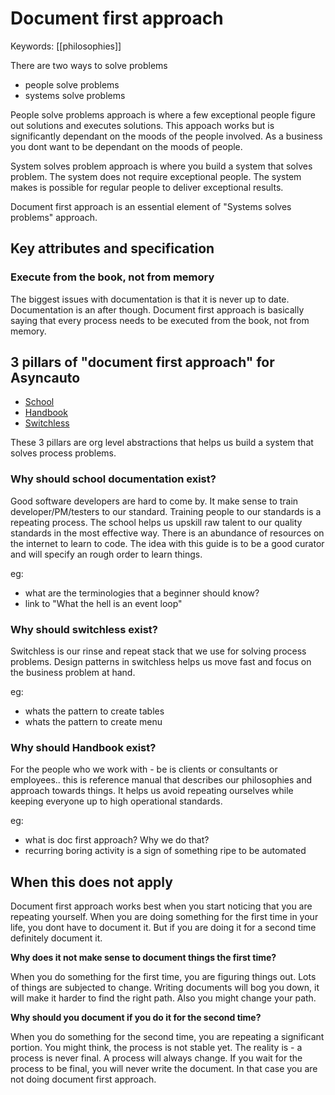# Document first approach
Keywords: [[philosophies]]

There are two ways to solve problems
- people solve problems 
- systems solve problems

People solve problems approach is where a few exceptional people figure out solutions and executes solutions. This appoach works but is significantly dependant on the moods of the people involved. As a business you dont want to be dependant on the moods of people. 

System solves problem approach is where you build a system that solves problem. The system does not require exceptional people. The system makes is possible for regular people to deliver exceptional results. 

Document first approach is an essential element of "Systems solves problems" approach.

##  Key attributes and specification

### Execute from the book, not from memory

The biggest issues with documentation is that it is never up to date. Documentation is an after though. Document first approach is basically saying that every process needs to be executed from the book, not from memory. 

## 3 pillars of "document first approach" for Asyncauto
- [School](https://school.asyncauto.com/)
- [Handbook](https://handbook.asyncauto.com/)
- [Switchless](http://switchless.io/)

These 3 pillars are org level abstractions that helps us build a system that solves process problems.

### Why should school documentation exist? 
Good software developers are hard to come by. It make sense to train developer/PM/testers to our standard. Training people to our standards is a repeating process. The school helps us upskill raw talent to our quality standards in the most effective way. There is an abundance of resources on the internet to learn to code. The idea with this guide is to be a good curator and will specify an rough order to learn things. 

eg:

- what are the terminologies that a beginner should know? 
- link to "What the hell is an event loop"


### Why should switchless exist?
Switchless is our rinse and repeat stack that we use for solving process problems. Design patterns in switchless helps us move fast and focus on the business problem at hand. 

eg:

- whats the pattern to create tables 
- whats the pattern to create menu

### Why should Handbook exist? 
For the people who we work with - be is clients or consultants or employees.. this is reference manual that describes our philosophies and approach towards things. It helps us avoid repeating ourselves while keeping everyone up to high operational standards. 

eg:

- what is doc first approach? Why we do that? 
- recurring boring activity is a sign of something ripe to be automated

## When this does not apply
Document first approach works best when you start noticing that you are repeating yourself. 
When you are doing something for the first time in your life, you dont have to document it. But if you are doing it for a second time definitely document it. 

**Why does it not make sense to document things the first time?** 

When you do something for the first time, you are figuring things out. Lots of things are subjected to change. Writing documents will bog you down, it will make it harder to find the right path. Also you might change your path. 

**Why should you document if you do it for the second time?** 

When you do something for the second time, you are repeating a significant portion. You might think, the process is not stable yet. The reality is - a process is never final. A process will always change. If you wait for the process to be final, you will never write the document. In that case you are not doing document first approach. 
